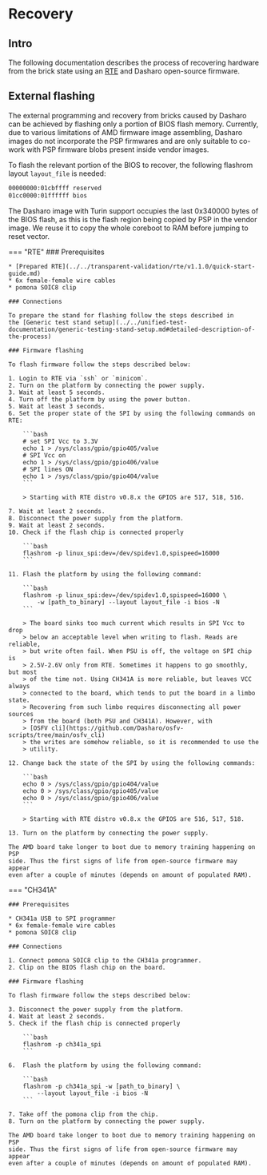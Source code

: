 # Recovery

## Intro

The following documentation describes the process of recovering hardware from
the brick state using an [RTE](../../transparent-validation/rte/introduction.md)
and Dasharo open-source firmware.

## External flashing

The external programming and recovery from bricks caused by Dasharo can be
achieved by flashing only a portion of BIOS flash memory. Currently, due to
various limitations of AMD firmware image assembling, Dasharo images do not
incorporate the PSP firmwares and are only suitable to co-work with PSP
firmware blobs present inside vendor images.

To flash the relevant portion of the BIOS to recover, the following flashrom
layout `layout_file` is needed:

```txt
00000000:01cbffff reserved
01cc0000:01ffffff bios
```

The Dasharo image with Turin support occupies the last 0x340000 bytes of the
BIOS flash, as this is the flash region being copied by PSP in the vendor
image. We reuse it to copy the whole coreboot to RAM before jumping to reset
vector.

=== "RTE"
    ### Prerequisites

    * [Prepared RTE](../../transparent-validation/rte/v1.1.0/quick-start-guide.md)
    * 6x female-female wire cables
    * pomona SOIC8 clip

    ### Connections

    To prepare the stand for flashing follow the steps described in
    the [Generic test stand setup](../../unified-test-documentation/generic-testing-stand-setup.md#detailed-description-of-the-process)

    ### Firmware flashing

    To flash firmware follow the steps described below:

    1. Login to RTE via `ssh` or `minicom`.
    2. Turn on the platform by connecting the power supply.
    3. Wait at least 5 seconds.
    4. Turn off the platform by using the power button.
    5. Wait at least 3 seconds.
    6. Set the proper state of the SPI by using the following commands on RTE:

        ```bash
        # set SPI Vcc to 3.3V
        echo 1 > /sys/class/gpio/gpio405/value
        # SPI Vcc on
        echo 1 > /sys/class/gpio/gpio406/value
        # SPI lines ON
        echo 1 > /sys/class/gpio/gpio404/value
        ```

        > Starting with RTE distro v0.8.x the GPIOS are 517, 518, 516.

    7. Wait at least 2 seconds.
    8. Disconnect the power supply from the platform.
    9. Wait at least 2 seconds.
    10. Check if the flash chip is connected properly

        ```bash
        flashrom -p linux_spi:dev=/dev/spidev1.0,spispeed=16000
        ```

    11. Flash the platform by using the following command:

        ```bash
        flashrom -p linux_spi:dev=/dev/spidev1.0,spispeed=16000 \
            -w [path_to_binary] --layout layout_file -i bios -N
        ```

        > The board sinks too much current which results in SPI Vcc to drop
        > below an acceptable level when writing to flash. Reads are reliable,
        > but write often fail. When PSU is off, the voltage on SPI chip is
        > 2.5V-2.6V only from RTE. Sometimes it happens to go smoothly, but most
        > of the time not. Using CH341A is more reliable, but leaves VCC always
        > connected to the board, which tends to put the board in a limbo state.
        > Recovering from such limbo requires disconnecting all power sources
        > from the board (both PSU and CH341A). However, with
        > [OSFV cli](https://github.com/Dasharo/osfv-scripts/tree/main/osfv_cli)
        > the writes are somehow reliable, so it is recommended to use the
        > utility.

    12. Change back the state of the SPI by using the following commands:

        ```bash
        echo 0 > /sys/class/gpio/gpio404/value
        echo 0 > /sys/class/gpio/gpio405/value
        echo 0 > /sys/class/gpio/gpio406/value
        ```

        > Starting with RTE distro v0.8.x the GPIOS are 516, 517, 518.

    13. Turn on the platform by connecting the power supply.

    The AMD board take longer to boot due to memory training happening on PSP
    side. Thus the first signs of life from open-source firmware may appear
    even after a couple of minutes (depends on amount of populated RAM).

=== "CH341A"

    ### Prerequisites

    * CH341a USB to SPI programmer
    * 6x female-female wire cables
    * pomona SOIC8 clip

    ### Connections

    1. Connect pomona SOIC8 clip to the CH341a programmer.
    2. Clip on the BIOS flash chip on the board.

    ### Firmware flashing

    To flash firmware follow the steps described below:

    3. Disconnect the power supply from the platform.
    4. Wait at least 2 seconds.
    5. Check if the flash chip is connected properly

        ```bash
        flashrom -p ch341a_spi
        ```

    6.  Flash the platform by using the following command:

        ```bash
        flashrom -p ch341a_spi -w [path_to_binary] \
            --layout layout_file -i bios -N
        ```

    7. Take off the pomona clip from the chip.
    8. Turn on the platform by connecting the power supply.

    The AMD board take longer to boot due to memory training happening on PSP
    side. Thus the first signs of life from open-source firmware may appear
    even after a couple of minutes (depends on amount of populated RAM).

